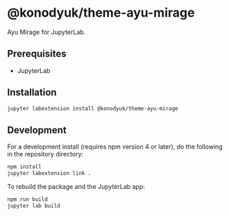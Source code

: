 # @konodyuk/theme-ayu-mirage

Ayu Mirage for JupyterLab.

## Prerequisites

* JupyterLab

## Installation

```bash
jupyter labextension install @konodyuk/theme-ayu-mirage
```

## Development

For a development install (requires npm version 4 or later), do the following in the repository directory:

```bash
npm install
jupyter labextension link .
```

To rebuild the package and the JupyterLab app:

```bash
npm run build
jupyter lab build
```
